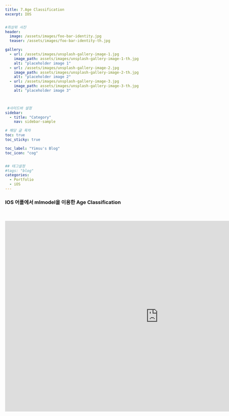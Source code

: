 ```yaml
---
title: 7.Age Classification
excerpt: IOS


#최상위 사진
header:
  image: /assets/images/foo-bar-identity.jpg
  teaser: /assets/images/foo-bar-identity-th.jpg

gallery:
  - url: /assets/images/unsplash-gallery-image-1.jpg
    image_path: assets/images/unsplash-gallery-image-1-th.jpg
    alt: "placeholder image 1"
  - url: /assets/images/unsplash-gallery-image-2.jpg
    image_path: assets/images/unsplash-gallery-image-2-th.jpg
    alt: "placeholder image 2"
  - url: /assets/images/unsplash-gallery-image-3.jpg
    image_path: assets/images/unsplash-gallery-image-3-th.jpg
    alt: "placeholder image 3"
    


 #사이드바 설정 
sidebar:
  - title: "Category"
    nav: sidebar-sample

# 해당 글 목차
toc: true
toc_sticky: true

toc_label: "Yimsu's Blog"
toc_icon: "cog"


## 테그설정
#tags: "blog"
categories:
  - Portfolio
  - iOS
---
```


### IOS 어플에서 mlmodel을 이용한 Age Classification


<br/>
<br/>



<iframe width="1000" height="625" src="https://www.youtube.com/embed/MNrEoo9EFTg" frameborder="0" allow="accelerometer; autoplay; encrypted-media; gyroscope; picture-in-picture" allowfullscreen></iframe>

